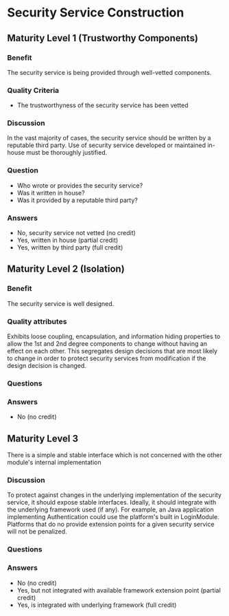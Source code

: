 # Security Service Construction

## Maturity Level 1 (Trustworthy Components)

### Benefit

The security service is being provided through well-vetted components.

### Quality Criteria

- The trustworthyness of the security service has been vetted

### Discussion

In the vast majority of cases, the security service should be written by a reputable third party. Use of security service developed or maintained in-house must be thoroughly justified.

### Question

- Who wrote or provides the security service?
- Was it written in house?
- Was it provided by a reputable third party?

### Answers

- No, security service not vetted (no credit)
- Yes, written in house (partial credit)
- Yes, written by third party (full credit)

## Maturity Level 2 (Isolation)

### Benefit

The security service is well designed.

### Quality attributes

Exhibits loose coupling, encapsulation, and information hiding properties to allow the 1st and 2nd degree components to change without having an effect on each other. This segregates design decisions that are most likely to change in order to protect security services from modification if the design decision is changed.

### Questions

### Answers

- No (no credit)

## Maturity Level 3

There is a simple and stable interface which is not concerned with the other module's internal implementation

### Discussion

To protect against changes in the underlying implementation of the security service, it should expose stable interfaces. Ideally, it should integrate with the underlying framework used (if any). For example, an Java application implementing Authentication could use the platform's built in LoginModule. Platforms that do no provide extension points for a given security service will not be penalized.

### Questions

### Answers

- No (no credit)
- Yes, but not integrated with available framework extension point (partial credit)
- Yes, is integrated with underlying framework (full credit)
